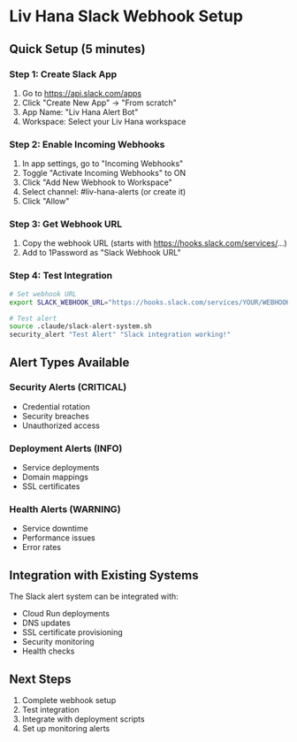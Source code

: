 # Liv Hana Slack Webhook Setup

## Quick Setup (5 minutes)

### Step 1: Create Slack App
1. Go to https://api.slack.com/apps
2. Click "Create New App" → "From scratch"
3. App Name: "Liv Hana Alert Bot"
4. Workspace: Select your Liv Hana workspace

### Step 2: Enable Incoming Webhooks
1. In app settings, go to "Incoming Webhooks"
2. Toggle "Activate Incoming Webhooks" to ON
3. Click "Add New Webhook to Workspace"
4. Select channel: #liv-hana-alerts (or create it)
5. Click "Allow"

### Step 3: Get Webhook URL
1. Copy the webhook URL (starts with https://hooks.slack.com/services/...)
2. Add to 1Password as "Slack Webhook URL"

### Step 4: Test Integration
```bash
# Set webhook URL
export SLACK_WEBHOOK_URL="https://hooks.slack.com/services/YOUR/WEBHOOK/URL"

# Test alert
source .claude/slack-alert-system.sh
security_alert "Test Alert" "Slack integration working!"
```

## Alert Types Available

### Security Alerts (CRITICAL)
- Credential rotation
- Security breaches
- Unauthorized access

### Deployment Alerts (INFO)
- Service deployments
- Domain mappings
- SSL certificates

### Health Alerts (WARNING)
- Service downtime
- Performance issues
- Error rates

## Integration with Existing Systems

The Slack alert system can be integrated with:
- Cloud Run deployments
- DNS updates
- SSL certificate provisioning
- Security monitoring
- Health checks

## Next Steps

1. Complete webhook setup
2. Test integration
3. Integrate with deployment scripts
4. Set up monitoring alerts

